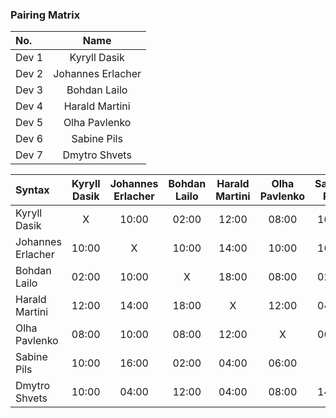 ### Pairing Matrix

| No.              | Name                  | 
| :---             | :----:                |
| Dev 1            | Kyryll Dasik          |
| Dev 2            | Johannes Erlacher     |
| Dev 3            | Bohdan Lailo          |
| Dev 4            | Harald Martini        |
| Dev 5            | Olha Pavlenko         |
| Dev 6            | Sabine Pils           |
| Dev 7            | Dmytro Shvets         |

| Syntax             | Kyryll Dasik | Johannes Erlacher | Bohdan Lailo | Harald Martini | Olha Pavlenko | Sabine Pils | Dmytro Shvets |
| :---               | :----:       | :----:            | :----:       | :----:         | :----:        | :----:      | :----:        |
| Kyryll Dasik       | X            | 10:00             | 02:00        | 12:00          | 08:00         | 10:00       | 10:00         |
| Johannes Erlacher  | 10:00        | X                 | 10:00        | 14:00          | 10:00         | 16:00       | 04:00         |
| Bohdan Lailo       | 02:00        | 10:00             | X            | 18:00          | 08:00         | 02:00       | 12:00         |
| Harald Martini     | 12:00        | 14:00             | 18:00        | X              | 12:00         | 04:00       | 04:00         |
| Olha Pavlenko      | 08:00        | 10:00             | 08:00        | 12:00          | X             | 06:00       | 08:00         |
| Sabine Pils        | 10:00        | 16:00             | 02:00        | 04:00          | 06:00         | X           | 14:00         |
| Dmytro Shvets      | 10:00        | 04:00             | 12:00        | 04:00          | 08:00         | 14:00       | X             |
